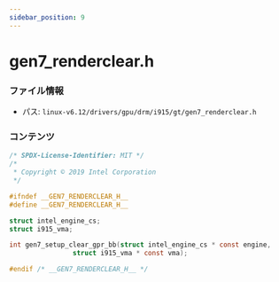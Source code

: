 ```yaml
---
sidebar_position: 9
---
```

# gen7_renderclear.h

### ファイル情報

- パス: `linux-v6.12/drivers/gpu/drm/i915/gt/gen7_renderclear.h`

### コンテンツ

```h
/* SPDX-License-Identifier: MIT */
/*
 * Copyright © 2019 Intel Corporation
 */

#ifndef __GEN7_RENDERCLEAR_H__
#define __GEN7_RENDERCLEAR_H__

struct intel_engine_cs;
struct i915_vma;

int gen7_setup_clear_gpr_bb(struct intel_engine_cs * const engine,
			    struct i915_vma * const vma);

#endif /* __GEN7_RENDERCLEAR_H__ */

```
